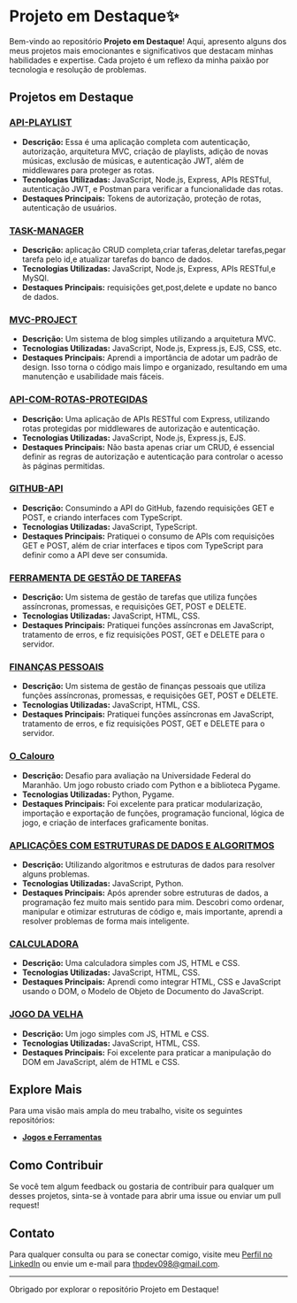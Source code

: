 # Projeto em Destaque✨

Bem-vindo ao repositório **Projeto em Destaque**! Aqui, apresento alguns dos meus projetos mais emocionantes e significativos que destacam minhas habilidades e expertise. Cada projeto é um reflexo da minha paixão por tecnologia e resolução de problemas.

## Projetos em Destaque

### [API-PLAYLIST](https://github.com/tpsousa/api_playlist)
- **Descrição:** Essa é uma aplicação completa com autenticação, autorização, arquitetura MVC, criação de playlists, adição de novas músicas, exclusão de músicas, e autenticação JWT, além de middlewares para proteger as rotas.
- **Tecnologias Utilizadas:** JavaScript, Node.js, Express, APIs RESTful, autenticação JWT, e Postman para verificar a funcionalidade das rotas.
- **Destaques Principais:** Tokens de autorização, proteção de rotas, autenticação de usuários.

 ### [TASK-MANAGER](https://github.com/tpsousa/task_manager)
- **Descrição:** aplicação CRUD completa,criar taferas,deletar tarefas,pegar tarefa pelo id,e atualizar tarefas do banco de dados.
- **Tecnologias Utilizadas:** JavaScript, Node.js, Express, APIs RESTful,e MySQl.
- **Destaques Principais:** requisições get,post,delete e update no banco de dados.


### [MVC-PROJECT](https://github.com/tpsousa/MVC-PROJECT)
- **Descrição:** Um sistema de blog simples utilizando a arquitetura MVC.
- **Tecnologias Utilizadas:** JavaScript, Node.js, Express.js, EJS, CSS, etc.
- **Destaques Principais:** Aprendi a importância de adotar um padrão de design. Isso torna o código mais limpo e organizado, resultando em uma manutenção e usabilidade mais fáceis.

### [API-COM-ROTAS-PROTEGIDAS](https://github.com/tpsousa/api_rotas_protegidas)
- **Descrição:** Uma aplicação de APIs RESTful com Express, utilizando rotas protegidas por middlewares de autorização e autenticação.
- **Tecnologias Utilizadas:** JavaScript, Node.js, Express.js, EJS.
- **Destaques Principais:** Não basta apenas criar um CRUD, é essencial definir as regras de autorização e autenticação para controlar o acesso às páginas permitidas.

### [GITHUB-API](https://github.com/tpsousa/typescript--exercises/tree/main/githubAPI)
- **Descrição:** Consumindo a API do GitHub, fazendo requisições GET e POST, e criando interfaces com TypeScript.
- **Tecnologias Utilizadas:** JavaScript, TypeScript.
- **Destaques Principais:** Pratiquei o consumo de APIs com requisições GET e POST, além de criar interfaces e tipos com TypeScript para definir como a API deve ser consumida.

### [FERRAMENTA DE GESTÃO DE TAREFAS](https://github.com/tpsousa/games-and-tools/tree/main/sistemaDeGestaoDeTarefas)
- **Descrição:** Um sistema de gestão de tarefas que utiliza funções assíncronas, promessas, e requisições GET, POST e DELETE.
- **Tecnologias Utilizadas:** JavaScript, HTML, CSS.
- **Destaques Principais:** Pratiquei funções assíncronas em JavaScript, tratamento de erros, e fiz requisições POST, GET e DELETE para o servidor.

### [FINANÇAS PESSOAIS](https://github.com/tpsousa/games-and-tools/tree/main/personalFinance)
- **Descrição:** Um sistema de gestão de finanças pessoais que utiliza funções assíncronas, promessas, e requisições GET, POST e DELETE.
- **Tecnologias Utilizadas:** JavaScript, HTML, CSS.
- **Destaques Principais:** Pratiquei funções assíncronas em JavaScript, tratamento de erros, e fiz requisições POST, GET e DELETE para o servidor.

### [O_Calouro](https://github.com/tpsousa/games-and-tools/tree/main/o_calouro)
- **Descrição:** Desafio para avaliação na Universidade Federal do Maranhão. Um jogo robusto criado com Python e a biblioteca Pygame.
- **Tecnologias Utilizadas:** Python, Pygame.
- **Destaques Principais:** Foi excelente para praticar modularização, importação e exportação de funções, programação funcional, lógica de jogo, e criação de interfaces graficamente bonitas.

### [APLICAÇÕES COM ESTRUTURAS DE DADOS E ALGORITMOS](https://github.com/tpsousa/Algorithms-and-data-structures)
- **Descrição:** Utilizando algoritmos e estruturas de dados para resolver alguns problemas.
- **Tecnologias Utilizadas:** JavaScript, Python.
- **Destaques Principais:** Após aprender sobre estruturas de dados, a programação fez muito mais sentido para mim. Descobri como ordenar, manipular e otimizar estruturas de código e, mais importante, aprendi a resolver problemas de forma mais inteligente.

### [CALCULADORA](https://github.com/tpsousa/games-and-tools/calculate)
- **Descrição:** Uma calculadora simples com JS, HTML e CSS.
- **Tecnologias Utilizadas:** JavaScript, HTML, CSS.
- **Destaques Principais:** Aprendi como integrar HTML, CSS e JavaScript usando o DOM, o Modelo de Objeto de Documento do JavaScript.

### [JOGO DA VELHA](https://github.com/tpsousa/games-and-tools/tree/main/tic-tac-toe)
- **Descrição:** Um jogo simples com JS, HTML e CSS.
- **Tecnologias Utilizadas:** JavaScript, HTML, CSS.
- **Destaques Principais:** Foi excelente para praticar a manipulação do DOM em JavaScript, além de HTML e CSS.

## Explore Mais

Para uma visão mais ampla do meu trabalho, visite os seguintes repositórios:

- **[Jogos e Ferramentas](https://github.com/tpsousa/games-and-tools)**

## Como Contribuir

Se você tem algum feedback ou gostaria de contribuir para qualquer um desses projetos, sinta-se à vontade para abrir uma issue ou enviar um pull request!

## Contato

Para qualquer consulta ou para se conectar comigo, visite meu [Perfil no LinkedIn](https://linkedin.com/in/thiago-sousa-2227a12b8) ou envie um e-mail para [thpdev098@gmail.com](mailto:thpdev098@gmail.com).

---

Obrigado por explorar o repositório Projeto em Destaque!
